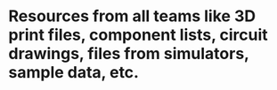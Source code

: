 # Resources from all teams like 3D print files, component lists, circuit drawings, files from simulators, sample data, etc.
